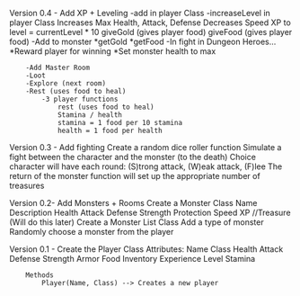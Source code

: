 Version 0.4 - Add XP + Leveling
		-add in player Class
		-increaseLevel in player Class
			Increases Max Health, Attack, Defense
			Decreases Speed
			XP to level = currentLevel * 10
			giveGold (gives player food)
			giveFood (gives player food)
		-Add to monster
			*getGold
			*getFood
		-In fight in Dungeon Heroes...
			*Reward player for winning
			*Set monster health to max
			
	    -Add Master Room
		-Loot
		-Explore (next room)
		-Rest (uses food to heal)
			-3 player functions
				rest (uses food to heal)
				Stamina / health
				stamina = 1 food per 10 stamina
				health = 1 food per health

Version 0.3 - Add fighting
	Create a random dice roller function
	Simulate a fight between the character and the monster (to the death)
		Choice character will have each round:
			(S)trong attack, (W)eak attack, (F)lee
		The return of the monster function will set up the appropriate number of treasures



Version 0.2-
	Add Monsters + Rooms
		Create a Monster Class
			Name
			Description
			Health
			Attack
			Defense
			Strength
			Protection
			Speed
			XP
			//Treasure (Will do this later)
		Create a Monster List Class
			Add a type of monster
			Randomly choose a monster from the player


Version 0.1 - 
	Create the Player Class
		Attributes:
			Name
			Class
			Health
			Attack
			Defense
			Strength
			Armor
			Food
			Inventory
			Experience
			Level
			Stamina

		Methods
			Player(Name, Class) --> Creates a new player
			